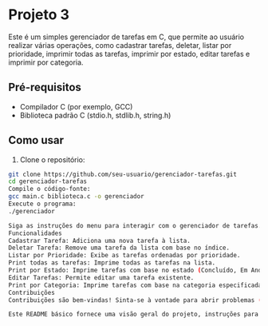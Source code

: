 # Projeto 3

Este é um simples gerenciador de tarefas em C, que permite ao usuário realizar várias operações, como cadastrar tarefas, deletar, listar por prioridade, imprimir todas as tarefas, imprimir por estado, editar tarefas e imprimir por categoria.

## Pré-requisitos

- Compilador C (por exemplo, GCC)
- Biblioteca padrão C (stdio.h, stdlib.h, string.h)

## Como usar

1. Clone o repositório:

```bash
git clone https://github.com/seu-usuario/gerenciador-tarefas.git
cd gerenciador-tarefas
Compile o código-fonte:
gcc main.c biblioteca.c -o gerenciador
Execute o programa:
./gerenciador

Siga as instruções do menu para interagir com o gerenciador de tarefas.
Funcionalidades
Cadastrar Tarefa: Adiciona uma nova tarefa à lista.
Deletar Tarefa: Remove uma tarefa da lista com base no índice.
Listar por Prioridade: Exibe as tarefas ordenadas por prioridade.
Print todas as tarefas: Imprime todas as tarefas na lista.
Print por Estado: Imprime tarefas com base no estado (Concluído, Em Andamento, Não Concluído).
Editar Tarefas: Permite editar uma tarefa existente.
Print por Categoria: Imprime tarefas com base na categoria especificada.
Contribuições
Contribuições são bem-vindas! Sinta-se à vontade para abrir problemas (issues) e enviar pull requests para melhorar o projeto.

Este README básico fornece uma visão geral do projeto, instruções para compilar e executar, e destaca as principais funcionalidades. Lembre-se de ajustar os detalhes conforme necessário para melhor refletir o seu projeto.
